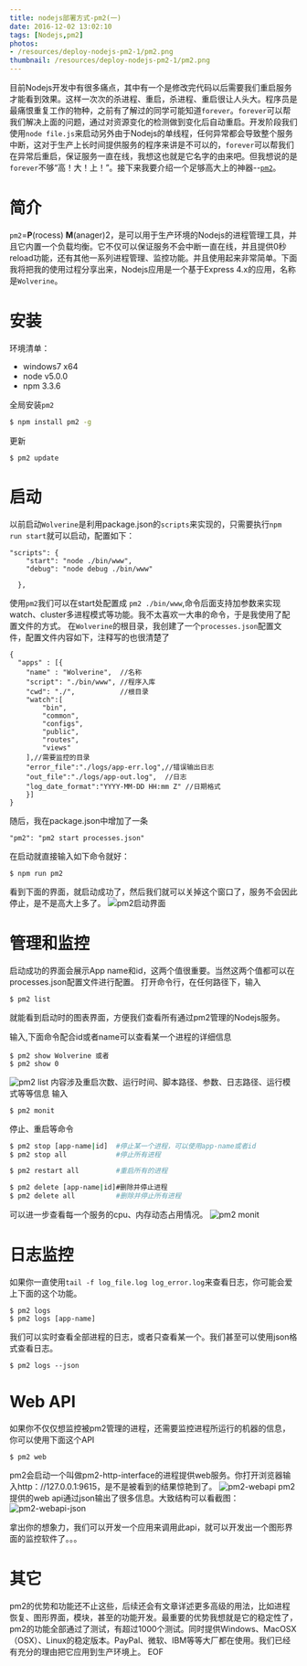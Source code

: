 ```yaml
---
title: nodejs部署方式-pm2(一)
date: 2016-12-02 13:02:10
tags: [Nodejs,pm2]
photos:
- /resources/deploy-nodejs-pm2-1/pm2.png
thumbnail: /resources/deploy-nodejs-pm2-1/pm2.png
---
```


目前Nodejs开发中有很多痛点，其中有一个是修改完代码以后需要我们重启服务才能看到效果。这样一次次的杀进程、重启，杀进程、重启很让人头大。程序员是最痛恨重复工作的物种，之前有了解过的同学可能知道`forever`。`forever`可以帮我们解决上面的问题，通过对资源变化的检测做到变化后自动重启。开发阶段我们使用`node file.js`来启动另外由于Nodejs的单线程，任何异常都会导致整个服务中断，这对于生产上长时间提供服务的程序来讲是不可以的，`forever`可以帮我们在异常后重启，保证服务一直在线，我想这也就是它名字的由来吧。但我想说的是`forever`不够“高！大！上！”。接下来我要介绍一个足够高大上的神器--[`pm2`](http://pm2.keymetrics.io)。

# 简介

`pm2`=**P**(rocess) **M**(anager)2，是可以用于生产环境的Nodejs的进程管理工具，并且它内置一个负载均衡。它不仅可以保证服务不会中断一直在线，并且提供0秒reload功能，还有其他一系列进程管理、监控功能。并且使用起来非常简单。下面我将把我的使用过程分享出来，Nodejs应用是一个基于Express 4.x的应用，名称是`Wolverine`。

<!--more-->

# 安装

环境清单：
- windows7 x64
- node v5.0.0
- npm 3.3.6

全局安装`pm2`

```bash
$ npm install pm2 -g
```
更新
```
$ pm2 update
```

# 启动

以前启动`Wolverine`是利用package.json的`scripts`来实现的，只需要执行`npm run start`就可以启动，配置如下：

```
"scripts": {
    "start": "node ./bin/www",
    "debug": "node debug ./bin/www"

  },
```

使用`pm2`我们可以在start处配置成 `pm2 ./bin/www`,命令后面支持加参数来实现watch、cluster多进程模式等功能。我不太喜欢一大串的命令，于是我使用了配置文件的方式。
在`Wolverine`的根目录，我创建了一个`processes.json`配置文件，配置文件内容如下，注释写的也很清楚了

```
{
  "apps" : [{
    "name" : "Wolverine",  //名称
    "script": "./bin/www", //程序入库
    "cwd": "./",           //根目录
    "watch":[
		"bin",
		"common",
		"configs",
		"public",
		"routes",
		"views"
	],//需要监控的目录
    "error_file":"./logs/app-err.log",//错误输出日志
    "out_file":"./logs/app-out.log",  //日志
    "log_date_format":"YYYY-MM-DD HH:mm Z" //日期格式
    }]
}

```

随后，我在package.json中增加了一条
```
"pm2": "pm2 start processes.json"
```
在启动就直接输入如下命令就好：
```
$ npm run pm2
```
看到下面的界面，就启动成功了，然后我们就可以关掉这个窗口了，服务不会因此停止，是不是高大上多了。
![pm2启动界面](/resources/deploy-nodejs-pm2-1/pm2-start.png)

# 管理和监控
启动成功的界面会展示App name和id，这两个值很重要。当然这两个值都可以在processes.json配置文件进行配置。
打开命令行，在任何路径下，输入
```
$ pm2 list
```
就能看到启动时的图表界面，方便我们查看所有通过pm2管理的Nodejs服务。

输入,下面命令配合id或者name可以查看某一个进程的详细信息
```
$ pm2 show Wolverine 或者
$ pm2 show 0
```
![pm2 list](/resources/deploy-nodejs-pm2-1/pm2-list.png)
内容涉及重启次数、运行时间、脚本路径、参数、日志路径、运行模式等等信息
输入
```
$ pm2 monit
```

停止、重启等命令

```bash
$ pm2 stop [app-name|id]  #停止某一个进程，可以使用app-name或者id
$ pm2 stop all            #停止所有进程

$ pm2 restart all         #重启所有的进程

$ pm2 delete [app-name|id]#删除并停止进程
$ pm2 delete all          #删除并停止所有进程
```

可以进一步查看每一个服务的cpu、内存动态占用情况。
![pm2 monit](/resources/deploy-nodejs-pm2-1/pm2-monit.png)

# 日志监控
如果你一直使用`tail -f log_file.log log_error.log`来查看日志，你可能会爱上下面的这个功能。

```
$ pm2 logs
$ pm2 logs [app-name]
```
我们可以实时查看全部进程的日志，或者只查看某一个。我们甚至可以使用json格式查看日志。
```
$ pm2 logs --json
```

# Web API

如果你不仅仅想监控被pm2管理的进程，还需要监控进程所运行的机器的信息，你可以使用下面这个API
```
$ pm2 web
```
pm2会启动一个叫做pm2-http-interface的进程提供web服务。你打开浏览器输入http：//127.0.0.1:9615，是不是被看到的结果惊艳到了。
![pm2-webapi](/resources/deploy-nodejs-pm2-1/pm2-webapi.png)
pm2提供的web api通过json输出了很多信息。大致结构可以看截图：
![pm2-webapi-json](/resources/deploy-nodejs-pm2-1/pm2-webapi-json.png)

拿出你的想象力，我们可以开发一个应用来调用此api，就可以开发出一个图形界面的监控软件了。。。

# 其它

pm2的优势和功能还不止这些，后续还会有文章详述更多高级的用法，比如进程恢复、图形界面，模块，甚至的功能开发。最重要的优势我想就是它的稳定性了，pm2的功能全部通过了测试，有超过1000个测试。同时提供Windows、MacOSX（OSX）、Linux的稳定版本。PayPal、微软、IBM等等大厂都在使用。我们已经有充分的理由把它应用到生产环境上。
EOF
<!-- indicate-the-source -->
